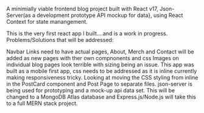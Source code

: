 A minimially viable frontend blog project built with React v17, Json-Server(as a development prototype API mockup for data}, using React Context for state manangement.  

This is the very first react app I built....and is a work in progress. Problems/Solutions that will be addressed:  

Navbar Links need to have actual pages, About, Merch and Contact will be added as new pages with ther own compnonents and css
Images on individual blog pages look terrible with sizing being an issue. This app was built as a mobile first app, css needs to be addressed as it is     inline currently making responsiveness tricky.  Looking at moving the CSS styling from inline in the PostCard component and Post Page to separate           files.
json-server is being used for prototyping and a mock-up api data set.  This will be changed to a MongoDB Atlas database and Express.js/Node.js will         take this to  a full MERN stack project.   
